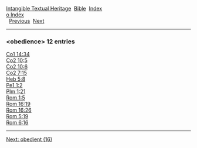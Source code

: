 [Intangible Textual Heritage](../../index)  [Bible](../index) 
[Index](index)   
[o Index](_o_)  
  [Previous](c07934)  [Next](c07936) 

------------------------------------------------------------------------

### &lt;obedience&gt; 12 entries

[Co1 14:34](../kjv/co1014.htm#034)  
[Co2 10:5](../kjv/co2010.htm#005)  
[Co2 10:6](../kjv/co2010.htm#006)  
[Co2 7:15](../kjv/co2007.htm#015)  
[Heb 5:8](../kjv/heb005.htm#008)  
[Pe1 1:2](../kjv/pe1001.htm#002)  
[Plm 1:21](../kjv/plm001.htm#021)  
[Rom 1:5](../kjv/rom001.htm#005)  
[Rom 16:19](../kjv/rom016.htm#019)  
[Rom 16:26](../kjv/rom016.htm#026)  
[Rom 5:19](../kjv/rom005.htm#019)  
[Rom 6:16](../kjv/rom006.htm#016)  

------------------------------------------------------------------------

[Next: obedient (16)](c07936)
